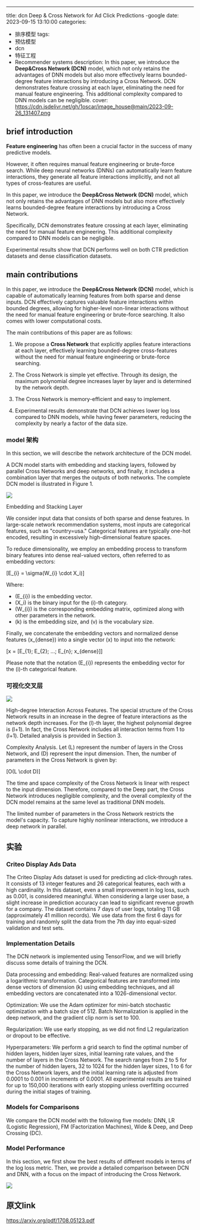 ---
title: dcn Deep & Cross Network for Ad Click Predictions -google
date: 2023-09-15 13:10:00
categories:
  - 排序模型
tags:
  - 预估模型 
  - dcn 
  - 特征工程 
  - Recommender systems
description: In this paper, we introduce the **Deep&Cross Network (DCN)** model, which not only retains the advantages of DNN models but also more effectively learns bounded-degree feature interactions by introducing a Cross Network. DCN demonstrates feature crossing at each layer, eliminating the need for manual feature engineering. This additional complexity compared to DNN models can be negligible. 
cover: https://cdn.jsdelivr.net/gh/1oscar/image_house@main/2023-09-26_131407.png

## brief introduction

**Feature engineering** has often been a crucial factor in the success of many predictive models. 

However, it often requires manual feature engineering or brute-force search. While deep neural networks (DNNs) can automatically learn feature interactions, they generate all feature interactions implicitly, and not all types of cross-features are useful. 

In this paper, we introduce the **Deep&Cross Network (DCN)** model, which not only retains the advantages of DNN models but also more effectively learns bounded-degree feature interactions by introducing a Cross Network. 

Specifically, DCN demonstrates feature crossing at each layer, eliminating the need for manual feature engineering. This additional complexity compared to DNN models can be negligible. 

Experimental results show that DCN performs well on both CTR prediction datasets and dense classification datasets.


## main contributions 

In this paper, we introduce the **Deep&Cross Network (DCN)** model, which is capable of automatically learning features from both sparse and dense inputs. DCN effectively captures valuable feature interactions within bounded degrees, allowing for higher-level non-linear interactions without the need for manual feature engineering or brute-force searching. It also comes with lower computational costs.

The main contributions of this paper are as follows:

1. We propose a **Cross Network** that explicitly applies feature interactions at each layer, effectively learning bounded-degree cross-features without the need for manual feature engineering or brute-force searching.

2. The Cross Network is simple yet effective. Through its design, the maximum polynomial degree increases layer by layer and is determined by the network depth.

3. The Cross Network is memory-efficient and easy to implement.

4. Experimental results demonstrate that DCN achieves lower log loss compared to DNN models, while having fewer parameters, reducing the complexity by nearly a factor of the data size.





### model 架构 

In this section, we will describe the network architecture of the DCN model.

A DCN model starts with embedding and stacking layers, followed by parallel Cross Networks and deep networks, and finally, it includes a combination layer that merges the outputs of both networks. The complete DCN model is illustrated in Figure 1.


![](https://cdn.jsdelivr.net/gh/1oscar/image_house@main/2023-09-26_131407.png)


Embedding and Stacking Layer

We consider input data that consists of both sparse and dense features. In large-scale network recommendation systems, most inputs are categorical features, such as "country=usa." Categorical features are typically one-hot encoded, resulting in excessively high-dimensional feature spaces.

To reduce dimensionality, we employ an embedding process to transform binary features into dense real-valued vectors, often referred to as embedding vectors:

\[E_{i} = \sigma(W_{i} \cdot X_i)\]

Where:
- \(E_{i}\) is the embedding vector.
- \(X_i\) is the binary input for the \(i\)-th category.
- \(W_{i}\) is the corresponding embedding matrix, optimized along with other parameters in the network.
- \(k\) is the embedding size, and \(v\) is the vocabulary size.

Finally, we concatenate the embedding vectors and normalized dense features \(x_{dense}\) into a single vector \(x\) to input into the network:

\[x = [E_{1}; E_{2}; ...; E_{n}; x_{dense}]\]

Please note that the notation \(E_{i}\) represents the embedding vector for the \(i\)-th categorical feature.



### 可视化交叉层

![](https://cdn.jsdelivr.net/gh/1oscar/image_house@main/2023-09-26_131837.png)

High-degree Interaction Across Features. The special structure of the Cross Network results in an increase in the degree of feature interactions as the network depth increases. For the \(l\)-th layer, the highest polynomial degree is \(l+1\). In fact, the Cross Network includes all interaction terms from 1 to \(l+1\). Detailed analysis is provided in Section 3.

Complexity Analysis. Let \(L\) represent the number of layers in the Cross Network, and \(D\) represent the input dimension. Then, the number of parameters in the Cross Network is given by:

\[O(L \cdot D)\]

The time and space complexity of the Cross Network is linear with respect to the input dimension. Therefore, compared to the Deep part, the Cross Network introduces negligible complexity, and the overall complexity of the DCN model remains at the same level as traditional DNN models.

The limited number of parameters in the Cross Network restricts the model's capacity. To capture highly nonlinear interactions, we introduce a deep network in parallel.




## 实验

### Criteo Display Ads Data

The Criteo Display Ads dataset is used for predicting ad click-through rates. It consists of 13 integer features and 26 categorical features, each with a high cardinality. In this dataset, even a small improvement in log loss, such as 0.001, is considered meaningful. When considering a large user base, a slight increase in prediction accuracy can lead to significant revenue growth for a company. The dataset contains 7 days of user logs, totaling 11 GB (approximately 41 million records). We use data from the first 6 days for training and randomly split the data from the 7th day into equal-sized validation and test sets.

### Implementation Details

The DCN network is implemented using TensorFlow, and we will briefly discuss some details of training the DCN.

Data processing and embedding: Real-valued features are normalized using a logarithmic transformation. Categorical features are transformed into dense vectors of dimension \(k\) using embedding techniques, and all embedding vectors are concatenated into a 1026-dimensional vector.

Optimization: We use the Adam optimizer for mini-batch stochastic optimization with a batch size of 512. Batch Normalization is applied in the deep network, and the gradient clip norm is set to 100.

Regularization: We use early stopping, as we did not find L2 regularization or dropout to be effective.

Hyperparameters: We perform a grid search to find the optimal number of hidden layers, hidden layer sizes, initial learning rate values, and the number of layers in the Cross Network. The search ranges from 2 to 5 for the number of hidden layers, 32 to 1024 for the hidden layer sizes, 1 to 6 for the Cross Network layers, and the initial learning rate is adjusted from 0.0001 to 0.001 in increments of 0.0001. All experimental results are trained for up to 150,000 iterations with early stopping unless overfitting occurred during the initial stages of training.

### Models for Comparisons

We compare the DCN model with the following five models: DNN, LR (Logistic Regression), FM (Factorization Machines), Wide & Deep, and Deep Crossing (DC).

### Model Performance

In this section, we first show the best results of different models in terms of the log loss metric. Then, we provide a detailed comparison between DCN and DNN, with a focus on the impact of introducing the Cross Network.

![](https://cdn.jsdelivr.net/gh/1oscar/image_house@main/2023-09-26_132031.png)



## 原文link

https://arxiv.org/pdf/1708.05123.pdf





